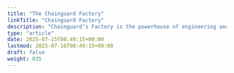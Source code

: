 ```yaml
---
title: "The Chainguard Factory"
linkTitle: "Chainguard Factory"
description: "Chainguard’s Factory is the powerhouse of engineering and automation that continuously transforms the chaos of open source into secure, up-to-date containers, libraries, and VMs at massive scale."
type: "article"
date: 2025-07-15T08:49:15+00:00
lastmod: 2025-07-16T08:49:15+00:00
draft: false
weight: 035
---
```

